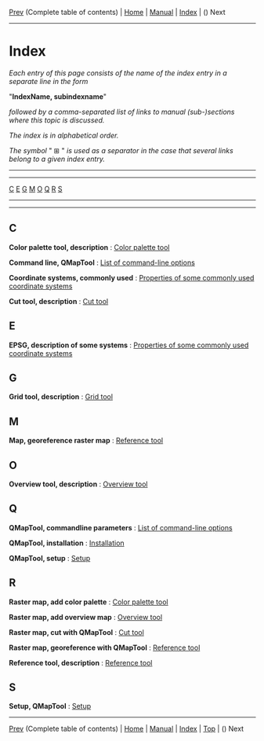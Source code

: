 [Prev](QMTAxAdvToc) (Complete table of contents) | [Home](QMTHome) | [Manual](QMTDocMain) | [Index](QMTAxAdvIndex) | () Next
- - -

# Index

 
_Each entry of this page consists of the name of the index entry in a separate line in the form_

"__**IndexName, subindexname**__"

_followed by a comma-separated list of links to manual (sub-)sections where this topic is discussed._

_The index is in alphabetical order._

_The symbol_ " ⊞ " _is used as a separator in the case that several links belong to a given index entry._

------

------



[C](#markdown-header-c) [E](#markdown-header-e) [G](#markdown-header-g) [M](#markdown-header-m) [O](#markdown-header-o) [Q](#markdown-header-q) [R](#markdown-header-r) [S](#markdown-header-s)

------

------



## C


**Color palette tool, description**
:  [Color palette tool](PaletteTool "Color palette tool")

**Command line, QMapTool**
:  [List of command-line options](InstallSetup#markdown-header-list-of-command-line-options "List of command-line options")

**Coordinate systems, commonly used**
:  [Properties of some commonly used coordinate systems](EpsgOverview "Properties of some commonly used coordinate systems")

**Cut tool, description**
:  [Cut tool](CutTool "Cut tool")


## E


**EPSG, description of some systems**
:  [Properties of some commonly used coordinate systems](EpsgOverview "Properties of some commonly used coordinate systems")


## G


**Grid tool, description**
:  [Grid tool](GridTool "Grid tool")


## M


**Map, georeference raster map**
:  [Reference tool](ReferenceTool "Reference tool")


## O


**Overview tool, description**
:  [Overview tool](OverviewTool "Overview tool")


## Q


**QMapTool, commandline parameters**
:  [List of command-line options](InstallSetup#markdown-header-list-of-command-line-options "List of command-line options")

**QMapTool, installation**
:  [Installation](InstallSetup#markdown-header-installation "Installation")

**QMapTool, setup**
:  [Setup](InstallSetup#markdown-header-setup "Setup")


## R


**Raster map, add color palette**
:  [Color palette tool](PaletteTool "Color palette tool")

**Raster map, add overview map**
:  [Overview tool](OverviewTool "Overview tool")

**Raster map, cut with QMapTool**
:  [Cut tool](CutTool "Cut tool")

**Raster map, georeference with QMapTool**
:  [Reference tool](ReferenceTool "Reference tool")

**Reference tool, description**
:  [Reference tool](ReferenceTool "Reference tool")


## S


**Setup, QMapTool**
:  [Setup](InstallSetup#markdown-header-setup "Setup")

- - -
[Prev](QMTAxAdvToc) (Complete table of contents) | [Home](QMTHome) | [Manual](QMTDocMain) | [Index](QMTAxAdvIndex) | [Top](#) | () Next
